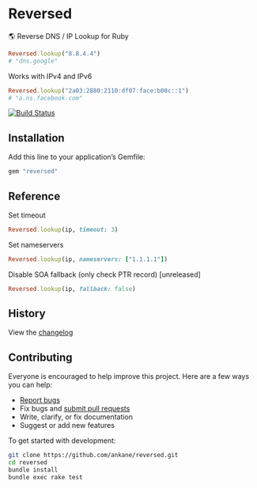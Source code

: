 # Reversed

:earth_americas: Reverse DNS / IP Lookup for Ruby

```ruby
Reversed.lookup("8.8.4.4")
# "dns.google"
```

Works with IPv4 and IPv6

```ruby
Reversed.lookup("2a03:2880:2110:df07:face:b00c::1")
# "a.ns.facebook.com"
```

[![Build Status](https://github.com/ankane/reversed/workflows/build/badge.svg?branch=master)](https://github.com/ankane/reversed/actions)

## Installation

Add this line to your application’s Gemfile:

```ruby
gem "reversed"
```

## Reference

Set timeout

```ruby
Reversed.lookup(ip, timeout: 3)
```

Set nameservers

```ruby
Reversed.lookup(ip, nameservers: ["1.1.1.1"])
```

Disable SOA fallback (only check PTR record) [unreleased]

```ruby
Reversed.lookup(ip, fallback: false)
```

## History

View the [changelog](https://github.com/ankane/reversed/blob/master/CHANGELOG.md)

## Contributing

Everyone is encouraged to help improve this project. Here are a few ways you can help:

- [Report bugs](https://github.com/ankane/reversed/issues)
- Fix bugs and [submit pull requests](https://github.com/ankane/reversed/pulls)
- Write, clarify, or fix documentation
- Suggest or add new features

To get started with development:

```sh
git clone https://github.com/ankane/reversed.git
cd reversed
bundle install
bundle exec rake test
```
